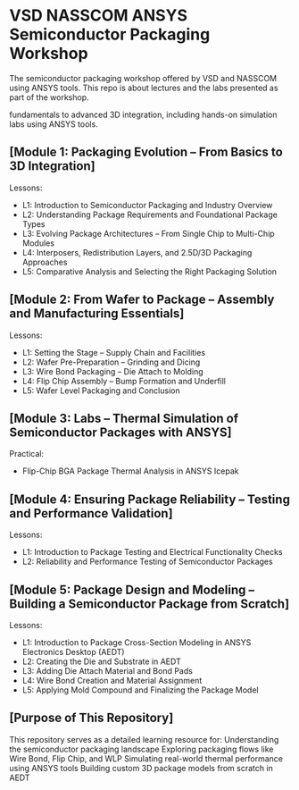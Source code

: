 # VSD NASSCOM ANSYS Semiconductor Packaging Workshop

The semiconductor packaging workshop offered by VSD and NASSCOM using ANSYS tools. This repo is about lectures and the labs presented as part of the workshop.

fundamentals to advanced 3D integration, including hands-on simulation labs using ANSYS tools.

## [Module 1: Packaging Evolution – From Basics to 3D Integration]
Lessons:
-  L1: Introduction to Semiconductor Packaging and Industry Overview
-  L2: Understanding Package Requirements and Foundational Package Types
-  L3: Evolving Package Architectures – From Single Chip to Multi-Chip Modules
-  L4: Interposers, Redistribution Layers, and 2.5D/3D Packaging Approaches
-  L5: Comparative Analysis and Selecting the Right Packaging Solution


## [Module 2: From Wafer to Package – Assembly and Manufacturing Essentials]
Lessons:
-  L1: Setting the Stage – Supply Chain and Facilities
-  L2: Wafer Pre-Preparation – Grinding and Dicing
-  L3: Wire Bond Packaging – Die Attach to Molding
-  L4: Flip Chip Assembly – Bump Formation and Underfill
-  L5: Wafer Level Packaging and Conclusion

## [Module 3: Labs – Thermal Simulation of Semiconductor Packages with ANSYS]
Practical:
-  Flip-Chip BGA Package Thermal Analysis in ANSYS Icepak

## [Module 4: Ensuring Package Reliability – Testing and Performance Validation]
Lessons:
-  L1: Introduction to Package Testing and Electrical Functionality Checks
-  L2: Reliability and Performance Testing of Semiconductor Packages

## [Module 5: Package Design and Modeling – Building a Semiconductor Package from Scratch]
Lessons:
-  L1: Introduction to Package Cross-Section Modeling in ANSYS Electronics Desktop (AEDT)
-  L2: Creating the Die and Substrate in AEDT
-  L3: Adding Die Attach Material and Bond Pads
-  L4: Wire Bond Creation and Material Assignment
-  L5: Applying Mold Compound and Finalizing the Package Model

## [Purpose of This Repository]
This repository serves as a detailed learning resource for:
Understanding the semiconductor packaging landscape
Exploring packaging flows like Wire Bond, Flip Chip, and WLP
Simulating real-world thermal performance using ANSYS tools
Building custom 3D package models from scratch in AEDT
